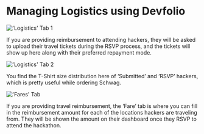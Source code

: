 # Managing Logistics using Devfolio



![&apos;Logistics&apos; Tab 1](https://paper-attachments.dropbox.com/s_48CFB91CDB7B3BBB2489F2A20A74BF3692FE7A02E6BCC36996FAF9D3342852FA_1569454436767_Screen+Shot+2019-09-26+at+5.03.13+AM.png)

If you are providing reimbursement to attending hackers, they will be asked to upload their travel tickets during the RSVP process, and the tickets will show up here along with their preferred repayment mode.

![&apos;Logistics&apos; Tab 2](https://paper-attachments.dropbox.com/s_48CFB91CDB7B3BBB2489F2A20A74BF3692FE7A02E6BCC36996FAF9D3342852FA_1569454079986_Screen+Shot+2019-09-26+at+4.57.33+AM.png)

  
You find the T-Shirt size distribution here of ‘Submitted’ and ‘RSVP’ hackers, which is pretty useful while ordering Schwag. 

![&apos;Fares&apos; Tab](https://paper-attachments.dropbox.com/s_48CFB91CDB7B3BBB2489F2A20A74BF3692FE7A02E6BCC36996FAF9D3342852FA_1569455288184_Screen+Shot+2019-09-26+at+5.17.45+AM.png)

If you are providing travel reimbursement, the ‘Fare’ tab is where you can fill in the reimbursement amount for each of the locations hackers are traveling from. They will be shown the amount on their dashboard once they RSVP to attend the hackathon. 

